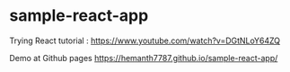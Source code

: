# sample-react-app
Trying React tutorial : https://www.youtube.com/watch?v=DGtNLoY64ZQ

Demo at Github pages
https://hemanth7787.github.io/sample-react-app/
